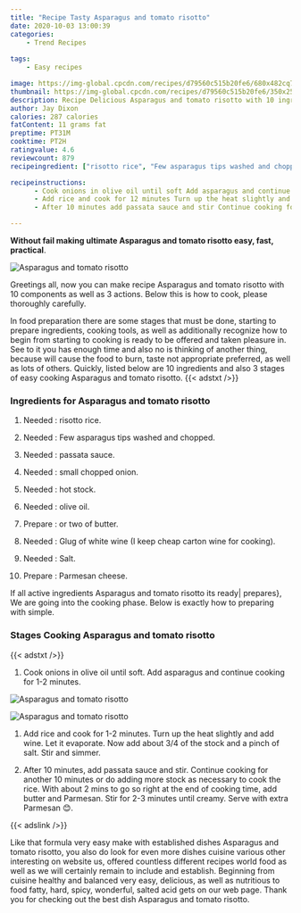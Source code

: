```yaml
---
title: "Recipe Tasty Asparagus and tomato risotto"
date: 2020-10-03 13:00:39
categories:
    - Trend Recipes
    
tags:
    - Easy recipes

image: https://img-global.cpcdn.com/recipes/d79560c515b20fe6/680x482cq70/asparagus-and-tomato-risotto-recipe-main-photo.jpg
thumbnail: https://img-global.cpcdn.com/recipes/d79560c515b20fe6/350x250cq70/asparagus-and-tomato-risotto-recipe-main-photo.jpg
description: Recipe Delicious Asparagus and tomato risotto with 10 ingredients and 3 stages of easy cooking.
author: Jay Dixon
calories: 287 calories
fatContent: 11 grams fat
preptime: PT31M
cooktime: PT2H
ratingvalue: 4.6
reviewcount: 879
recipeingredient: ["risotto rice", "Few asparagus tips washed and chopped", "passata sauce", "small chopped onion", "hot stock", "olive oil", "or two of butter", "Glug of white wine I keep cheap carton wine for cooking", "Salt", "Parmesan cheese"]

recipeinstructions: 
      - Cook onions in olive oil until soft Add asparagus and continue cooking for 12 minutes 
      - Add rice and cook for 12 minutes Turn up the heat slightly and add wine Let it evaporate Now add about 34 of the stock and a pinch of salt Stir and simmer 
      - After 10 minutes add passata sauce and stir Continue cooking for another 10 minutes or do adding more stock as necessary to cook the rice With about 2 mins to go so right at the end of cooking time add butter and Parmesan Stir for 23 minutes until creamy Serve with extra Parmesan 

---
```




**Without fail making ultimate Asparagus and tomato risotto easy, fast, practical**. 


![Asparagus and tomato risotto](https://img-global.cpcdn.com/recipes/d79560c515b20fe6/680x482cq70/asparagus-and-tomato-risotto-recipe-main-photo.jpg "Asparagus and tomato risotto")




Greetings all, now you can make recipe Asparagus and tomato risotto with 10 components as well as 3 actions. Below this is how to cook, please thoroughly carefully.

In food preparation there are some stages that must be done, starting to prepare ingredients, cooking tools, as well as additionally recognize how to begin from starting to cooking is ready to be offered and taken pleasure in. See to it you has enough time and also no is thinking of another thing, because will cause the food to burn, taste not appropriate preferred, as well as lots of others. Quickly, listed below are 10 ingredients and also 3 stages of easy cooking Asparagus and tomato risotto.
{{< adstxt />}}

### Ingredients for Asparagus and tomato risotto


1. Needed  : risotto rice.

1. Needed  : Few asparagus tips washed and chopped.

1. Needed  : passata sauce.

1. Needed  : small chopped onion.

1. Needed  : hot stock.

1. Needed  : olive oil.

1. Prepare  : or two of butter.

1. Needed  : Glug of white wine (I keep cheap carton wine for cooking).

1. Needed  : Salt.

1. Prepare  : Parmesan cheese.



If all active ingredients Asparagus and tomato risotto its ready| prepares}, We are going into the cooking phase. Below is exactly how to preparing with simple.

### Stages Cooking Asparagus and tomato risotto

{{< adstxt />}}


1. Cook onions in olive oil until soft. Add asparagus and continue cooking for 1-2 minutes.



![Asparagus and tomato risotto](https://img-global.cpcdn.com/steps/2e1703bc006ae9a4/160x128cq70/asparagus-and-tomato-risotto-recipe-step-1-photo.jpg" "Asparagus and tomato risotto")

![Asparagus and tomato risotto](https://img-global.cpcdn.com/steps/3c715ec12c936e81/160x128cq70/asparagus-and-tomato-risotto-recipe-step-1-photo.jpg" "Asparagus and tomato risotto")



1. Add rice and cook for 1-2 minutes. Turn up the heat slightly and add wine. Let it evaporate. Now add about 3/4 of the stock and a pinch of salt. Stir and simmer.



1. After 10 minutes, add passata sauce and stir. Continue cooking for another 10 minutes or do adding more stock as necessary to cook the rice. With about 2 mins to go so right at the end of cooking time, add butter and Parmesan. Stir for 2-3 minutes until creamy. Serve with extra Parmesan 😊.





{{< adslink />}}

Like that formula very easy make with established dishes Asparagus and tomato risotto, you also do look for even more dishes cuisine various other interesting on website us, offered countless different recipes world food as well as we will certainly remain to include and establish. Beginning from cuisine healthy and balanced very easy, delicious, as well as nutritious to food fatty, hard, spicy, wonderful, salted acid gets on our web page. Thank you for checking out the best dish Asparagus and tomato risotto.
